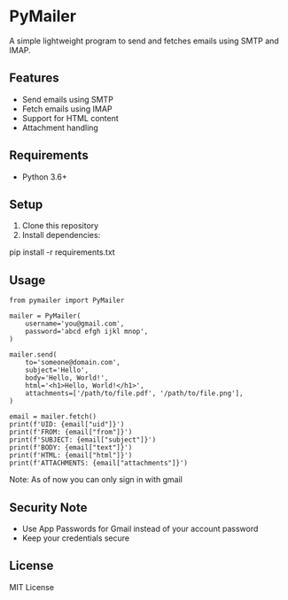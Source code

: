 
# PyMailer

A simple lightweight program to send and fetches emails using SMTP and IMAP.

## Features

- Send emails using SMTP
- Fetch emails using IMAP 
- Support for HTML content
- Attachment handling

## Requirements

- Python 3.6+

## Setup

1. Clone this repository
2. Install dependencies:

pip install -r requirements.txt

## Usage

```
from pymailer import PyMailer

mailer = PyMailer(
    username='you@gmail.com',
    password='abcd efgh ijkl mnop',
)

mailer.send(
    to='someone@domain.com',
    subject='Hello',
    body='Hello, World!',
    html='<h1>Hello, World!</h1>',
    attachments=['/path/to/file.pdf', '/path/to/file.png'],
)

email = mailer.fetch()
print(f'UID: {email["uid"]}')
print(f'FROM: {email["from"]}')
print(f'SUBJECT: {email["subject"]}')
print(f'BODY: {email["text"]}')
print(f'HTML: {email["html"]}')
print(f'ATTACHMENTS: {email["attachments"]}')
```
Note: As of now you can only sign in with gmail

## Security Note

- Use App Passwords for Gmail instead of your account password
- Keep your credentials secure

## License

MIT License
